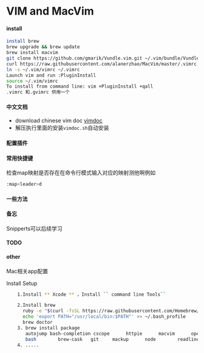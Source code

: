 VIM and MacVim 
====================
#### install
```bash
install brew
brew upgrade && brew update
brew install macvim
git clone https://github.com/gmarik/Vundle.vim.git ~/.vim/bundle/Vundle.vim
curl https://raw.githubusercontent.com/alanerzhao/MacVim/master/.vimrc >> ~/.vimrc
ln -s ~/.vim/vimrc ~/.vimrc
Launch vim and run :PluginInstall
source ~/.vim/vimrc
To install from command line: vim +PluginInstall +qall
.vimrc 和.gvimrc 供用一个
```

#### 中文文档
* download chinese vim doc [vimdoc](http://sourceforge.net/projects/vimcdoc/files/vimcdoc)
* 解压执行里面的安装`vimdoc.sh`自动安装
#### 配置插件
#### 常用快捷键
检查map映射是否存在在命令行模式输入对应的映射测他啊例如
```bash
:map<leader>d
```
#### 一些方法
#### 备忘
Snipperts可以后续学习
#### TODO
#### other 
Mac相关app配置

Install Setup
```bash
    1.Install ** Xcode ** ，Install `` command line Tools``

    2.Install brew 
      ruby -e "$(curl -fsSL https://raw.githubusercontent.com/Homebrew/install/master/install)"
      echo 'export PATH="/usr/local/bin:$PATH"' >> ~/.bash_profile
      brew doctor
    3. brew install package 
       autojump bash-completion cscope      httpie      macvim      openssl     tig     vim
       bash        brew-cask   git     mackup      node        readline    tree        wget
    4. .....
```
#####
